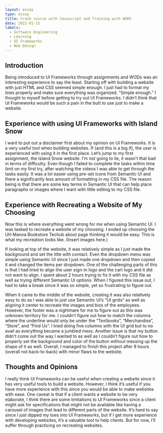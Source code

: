 ```yaml
---
layout: essay
type: essay
title: Crash course with Javascript and Training with WODS
date: 2022-01-15
labels:
  - Software Engineering
  - Learning
  - UI Frameworks
  - Web Design
---
```


## Introduction

Being introduced to UI Frameworks through assignments and WODs was an interesting experience to say the least. Starting off with building a website with just HTML and CSS seemed simple enough. I just had to format my lines properly and make sure everything was organized. “Simple enough.” I thought to myself before getting to try out UI Frameworks. I didn’t think that UI Frameworks would be such a pain in the butt to use just to make a website.

## Experience with using UI Frameworks with Island Snow

I want to put out a disclaimer first about my opinion on UI Frameworks. It is a very useful tool when building websites. If (and this is a big if), the user is experienced with using it in the first place. Let’s jump to my first assignment, the Island Snow website. I’m not going to lie, it wasn’t that bad in terms of difficulty. Even though I failed to complete the tasks within time limit on my first try, after watching the videos I was able to get through the tasks easily. It was a lot easier using pre-set icons from Semantic UI and there a significantly less amount of formatting in my CSS file. The reason being is that there are some key terms in Semantic UI that can help place paragraphs or images where I want with little editing to my CSS file.
 
## Experience with Recreating a Website of My Choosing

Now this is where everything went wrong for me when using Semantic UI. I was tasked to recreate a website of my choosing. I ended up choosing the UH Manoa Bookstore Techub about page thinking it would be easy. This is what my recreation looks like. (Insert images here.)

If looking at top of the website, it was relatively simple as I just made the background and set the title with contact. Even the dropdown menu was simple using Semantic UI since I just made one dropdown and then copied it and changed the items per dropdown. One of the challenging parts of this is that I had tried to align the user sign-in logo and the cart logo and it did not want to align. I spent about 2 hours trying to fix it with my CSS file as well as trying different Semantic UI options. When I figured this issue out, I had to take a break since it was so simple, yet so frustrating to figure out. 

When it came to the middle of the website, creating it was also relatively easy to do as I was able to just use Semantic UI’s “UI grids” as well as aligning it center to recreate the images and bios of the employees. However, the footer was a nightmare for me to figure out as this was unknown territory for me. I couldn’t figure out how to match the columns where the underline would only be under the “Textbooks”, “Merchandise”, “Store”, and “Find Us”. I tried doing five columns with the UI grid but to no avail as everything became a jumbled mess. Another issue is that my button didn’t come out the way I wanted to as well as I couldn’t figure out how to properly set the background and color of the button without messing up the shape of it as well. Overall, I managed to finish this project after 8 hours (overall not back-to-back) with minor flaws to the website. 

## Thoughts and Opinions

I really think UI Frameworks can be useful when creating a website since it has very useful tools to build a website. However, I think it’s useful if you have more experience with this since you would be able to make websites with ease. One caveat is that if a client wants a website to be very elaborate, I think there are some limitations to UI Frameworks since a client might ask for specifications that might not be available like having a carousel of images that lead to different parts of the website. It’s hard to say since I just dipped my toes into UI Frameworks, but if I get more experience with developing websites, it’s a valuable tool to help clients. But for now, I’ll suffer through practicing on recreating websites. 

